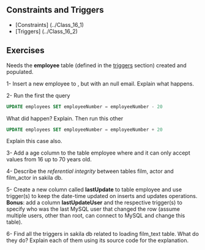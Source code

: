 ##  Constraints and Triggers

-  [Constraints] (../Class_16_1)
-  [Triggers] (../Class_16_2)


## Exercises 
Needs the **employee** table (defined in the [triggers](../Class_16_2) section) created and populated.

1-  Insert a new employee to , but with an null email. Explain what happens.

2- Run the first the query 

  ```sql
  UPDATE employees SET employeeNumber = employeeNumber - 20
  ```
  What did happen? Explain.
  Then run this other
  ```sql
  UPDATE employees SET employeeNumber = employeeNumber + 20
  ```
  Explain this case also.

3- Add a age column to the table employee where and it can only accept values from 16 up to 70 years old.

4- Describe the *referential integrity* between tables film, actor and film_actor in sakila db.

5- Create a new column called **lastUpdate** to table employee and use trigger(s) to keep the date-time updated on inserts and updates operations. **Bonus**: add a column **lastUpdateUser** and the respective trigger(s) to specify who was the last MySQL user that changed the row (assume multiple users, other than root, can connect to MySQL and change this table).

6- Find all the triggers in sakila db related to loading film_text table. What do they do? Explain each of them using its source code for the explanation.